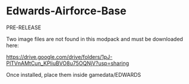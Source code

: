 # Edwards-Airforce-Base
PRE-RELEASE

Two image files are not found in this modpack and must be downloaded here:

https://drive.google.com/drive/folders/1pJ-PlTVnAMtCun_KPliuBVO8u75OQNjV?usp=sharing

Once installed, place them inside gamedata/EDWARDS
